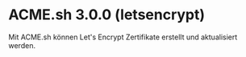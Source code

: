 # ACME.sh 3.0.0 (letsencrypt)

Mit ACME.sh können Let's Encrypt Zertifikate erstellt und aktualisiert werden.
<br>

